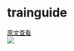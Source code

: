 # trainguide

[原文查看](http://www.jcodecraeer.com/a/anzhuokaifa/androidkaifa/2016/0918/6618.html)  <br/>
![](https://github.com/KouChengjian/trainguide/blob/master/gif/1474161740949108.gif)
